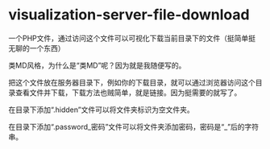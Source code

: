 # visualization-server-file-download

一个PHP文件，通过访问这个文件可以可视化下载当前目录下的文件（挺简单挺无聊的一个东西）

类MD风格，为什么是“类MD”呢？因为就是我随便写的。

把这个文件放在服务器目录下，例如你的下载目录，就可以通过浏览器访问这个目录查看文件并下载，下载方法也贼简单，就是链接。因为挺需要的就写了。

在目录下添加“.hidden”文件可以将文件夹标识为空文件夹。

在目录下添加“.password_密码”文件可以将文件夹添加密码，密码是“_”后的字符串。
